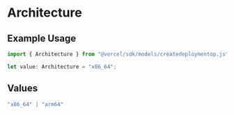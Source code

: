 # Architecture

## Example Usage

```typescript
import { Architecture } from "@vercel/sdk/models/createdeploymentop.js";

let value: Architecture = "x86_64";
```

## Values

```typescript
"x86_64" | "arm64"
```